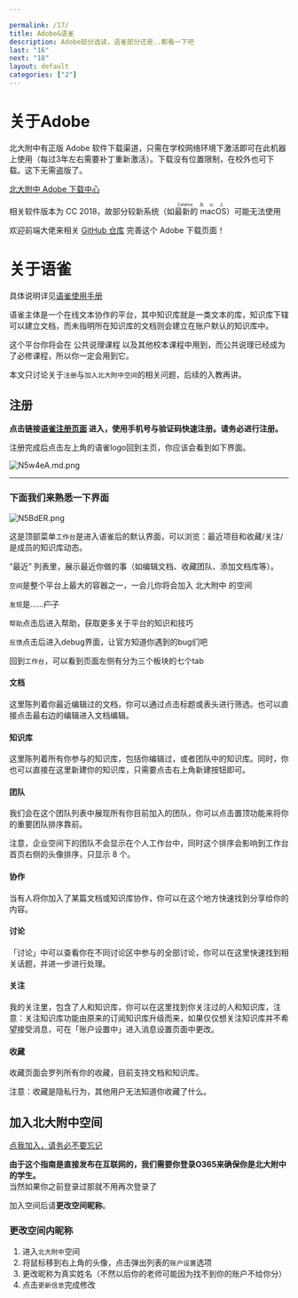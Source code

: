 ```yaml
---

permalink: /17/
title: Adobe&语雀
description: Adobe部分选读，语雀部分还是..都看一下吧
last: "16"
next: "18"
layout: default
categories: ["2"]
---
```


# 关于Adobe

北大附中有正版 Adobe 软件下载渠道，只需在学校网络环境下激活即可在此机器上使用（每过3年左右需要补丁重新激活）。下载没有位置限制，在校外也可下载。这下无需盗版了。

<a href="https://pkuschool.github.io/adobedl/" class="pill-btn green darken-3 white-text" target="_blank">北大附中 Adobe 下载中心</a>

相关软件版本为 CC 2018，故部分较新系统（如<ruby>最新的 macOS<rt>Catalina 及以上</rt></ruby>）可能无法使用

欢迎前端大佬来相关 [GitHub 仓库](https://github.com/pkuschool/adobedl) 完善这个 Adobe 下载页面！

# 关于语雀

具体说明详见[语雀使用手册](https://www.yuque.com/yuque/help)

语雀主体是一个在线文本协作的平台，其中知识库就是一类文本的库，知识库下辖可以建立文档，而未指明所在知识库的文档则会建立在账户默认的知识库中。

这个平台你将会在 公共说理课程 以及其他校本课程中用到，而公共说理已经成为了必修课程，所以你一定会用到它。

本文只讨论关于`注册`与`加入北大附中空间`的相关问题，后续的入教再讲。

## 注册

**点击链接[语雀注册页面](https://www.yuque.com/register) 进入，使用手机号与验证码快速注册。请务必进行注册。**

注册完成后点击左上角的语雀logo回到主页，你应该会看到如下界面。

![N5w4eA.md.png](https://s1.ax1x.com/2020/06/30/N5w4eA.md.png)
***

### 下面我们来熟悉一下界面

![N5BdER.png](https://s1.ax1x.com/2020/06/30/N5BdER.png)

这是顶部菜单`工作台`是进入语雀后的默认界面，可以浏览：最近项目和收藏/关注/是成员的知识库动态。

“最近” 列表里，展示最近你做的事（如编辑文档、收藏团队、添加文档库等）。

<!-- - 团队：最近加入、最近新建
- 知识库：最近新建、最近关注、最近协作、最近收藏
- 文档&表格：最近编辑、最近协作、最近收藏
- 画板&资源：最近更新、最近收藏 -->

`空间`是整个平台上最大的容器之一，一会儿你将会加入 北大附中 的空间

`发现`是......~~广子~~

`帮助`点击后进入帮助，获取更多关于平台的知识和技巧

`反馈`点击后进入debug界面，让官方知道你遇到的bug们吧

回到`工作台`，可以看到页面左侧有分为三个板块的七个tab

#### 文档
这里陈列着你最近编辑过的文档，你可以通过点击标题或表头进行筛选。也可以直接点击最右边的编辑进入文档编辑。

#### 知识库
这里陈列着所有你参与的知识库，包括你编辑过，或者团队中的知识库。同时，你也可以直接在这里新建你的知识库，只需要点击右上角新建按钮即可。

#### 团队
我们会在这个团队列表中展现所有你目前加入的团队，你可以点击置顶功能来将你的重要团队排序靠前。

注意，企业空间下的团队不会显示在个人工作台中，同时这个排序会影响到工作台首页右侧的头像排序，只显示 8 个。

#### 协作
当有人将你加入了某篇文档或知识库协作，你可以在这个地方快速找到分享给你的内容。

#### 讨论
「讨论」中可以查看你在不同讨论区中参与的全部讨论，你可以在这里快速找到相关话题，并进一步进行处理。

#### 关注
我的关注里，包含了人和知识库，你可以在这里找到你关注过的人和知识库，注意：关注知识库功能由原来的订阅知识库升级而来，如果仅仅想关注知识库并不希望接受消息，可在「账户设置中」进入消息设置页面中更改。

#### 收藏
收藏页面会罗列所有你的收藏，目前支持文档和知识库。

注意：收藏是隐私行为，其他用户无法知道你收藏了什么。

## 加入北大附中空间

<a href="https://bdfz-my.sharepoint.com/:w:/g/personal/subit_i_pkuschool_edu_cn/EUas9VOBgZtCsfauDHHN3C8BcSwrvTrj_LHkxGAhmnbBwQ?e=LLtt3m" class="pill-btn green darken-3 white-text" target="_blank">点我加入，请务必不要忘记</a>

**由于这个指南是直接发布在互联网的，我们需要你登录O365来确保你是北大附中的学生。**  
当然如果你之前登录过那就不用再次登录了

加入空间后请**更改空间昵称**。

### 更改空间内昵称

1. 进入`北大附中`空间
2. 将鼠标移到右上角的头像，点击弹出列表的`账户设置`选项
3. 更改昵称为真实姓名（不然以后你的老师可能因为找不到你的账户不给你分）
4. 点击`更新信息`完成修改
